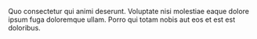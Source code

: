 Quo consectetur qui animi deserunt. Voluptate nisi molestiae eaque dolore ipsum fuga doloremque ullam. Porro qui totam nobis aut eos et est est doloribus.